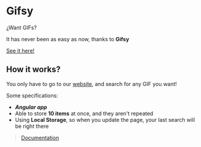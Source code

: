 # Gifsy
¿Want GIFs?

It has never been as easy as now, thanks to **Gifsy**

[See it here!](https://gifsy.netlify.app/)

## How it works?
You only have to go to our [website](https://gifsy.netlify.app/), and search for any GIF you want!

Some specifications:

 - ***Angular app***
 - Able to store **10 items** at once, and they aren't repeated
 - Using **Local Storage**, so when you update the page, your last search will be right there


>[Documentation](https://docs.google.com/document/d/1Q0_zp4hTQf6tdX268ACCaiMoEI1-RmngaIi9LEMSC1A/edit?usp=sharing)
